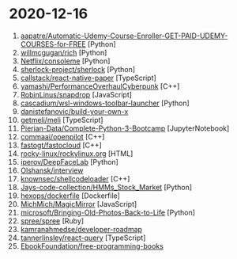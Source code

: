 # 2020-12-16

1. [aapatre/Automatic-Udemy-Course-Enroller-GET-PAID-UDEMY-COURSES-for-FREE](https://github.com/aapatre/Automatic-Udemy-Course-Enroller-GET-PAID-UDEMY-COURSES-for-FREE "Do you want to LEARN NEW STUFF for FREE? Don't worry, with the power of web-scraping and automation, this script will find the necessary Udemy coupons & enroll you for PAID UDEMY COURSES, ABSOLUTELY FREE!") [Python]
2. [willmcgugan/rich](https://github.com/willmcgugan/rich "Rich is a Python library for rich text and beautiful formatting in the terminal.") [Python]
3. [Netflix/consoleme](https://github.com/Netflix/consoleme "ConsoleMe consolidates the management of multiple AWS accounts into a single interface. It allows your end-users and administrators to get credentials for your different accounts, and allows your users/administrators to manage or request cloud permissions.") [Python]
4. [sherlock-project/sherlock](https://github.com/sherlock-project/sherlock "🔎 Hunt down social media accounts by username across social networks") [Python]
5. [callstack/react-native-paper](https://github.com/callstack/react-native-paper "Material Design for React Native (Android & iOS)") [TypeScript]
6. [yamashi/PerformanceOverhaulCyberpunk](https://github.com/yamashi/PerformanceOverhaulCyberpunk "Performance boost, bug fixes and hacks for fun for Cyberpunk 2077") [C++]
7. [RobinLinus/snapdrop](https://github.com/RobinLinus/snapdrop "A Progressive Web App for local file sharing") [JavaScript]
8. [cascadium/wsl-windows-toolbar-launcher](https://github.com/cascadium/wsl-windows-toolbar-launcher "Adds linux GUI application menu to a windows toolbar") [Python]
9. [danistefanovic/build-your-own-x](https://github.com/danistefanovic/build-your-own-x "🤓 Build your own (insert technology here)") 
10. [getmeli/meli](https://github.com/getmeli/meli "") [TypeScript]
11. [Pierian-Data/Complete-Python-3-Bootcamp](https://github.com/Pierian-Data/Complete-Python-3-Bootcamp "Course Files for Complete Python 3 Bootcamp Course on Udemy") [JupyterNotebook]
12. [commaai/openpilot](https://github.com/commaai/openpilot "openpilot is an open source driver assistance system. openpilot performs the functions of Automated Lane Centering and Adaptive Cruise Control for over 85 supported car makes and models.") [C++]
13. [fastogt/fastocloud](https://github.com/fastogt/fastocloud "Self-hosted IPTV/NVR/CCTV/Video service") [C++]
14. [rocky-linux/rockylinux.org](https://github.com/rocky-linux/rockylinux.org "The official website of the Rocky Linux Project.") [HTML]
15. [iperov/DeepFaceLab](https://github.com/iperov/DeepFaceLab "DeepFaceLab is the leading software for creating deepfakes.") [Python]
16. [Olshansk/interview](https://github.com/Olshansk/interview "Everything you need to prepare for your technical interview") 
17. [knownsec/shellcodeloader](https://github.com/knownsec/shellcodeloader "shellcodeloader") [C++]
18. [Jays-code-collection/HMMs_Stock_Market](https://github.com/Jays-code-collection/HMMs_Stock_Market "Contains all code related to using HMMs to predict stock market prices.") [Python]
19. [hexops/dockerfile](https://github.com/hexops/dockerfile "Dockerfile best-practices for writing production-worthy Docker images.") [Dockerfile]
20. [MichMich/MagicMirror](https://github.com/MichMich/MagicMirror "MagicMirror² is an open source modular smart mirror platform. With a growing list of installable modules, the MagicMirror² allows you to convert your hallway or bathroom mirror into your personal assistant.") [JavaScript]
21. [microsoft/Bringing-Old-Photos-Back-to-Life](https://github.com/microsoft/Bringing-Old-Photos-Back-to-Life "Bringing Old Photo Back to Life (CVPR 2020 oral)") [Python]
22. [spree/spree](https://github.com/spree/spree "Spree is an open source E-commerce platform for Rails 6 with a modern UX, optional PWA frontend, REST API, GraphQL, several official extensions and 3rd party integrations. Over 1 million downloads and counting! Check it out:") [Ruby]
23. [kamranahmedse/developer-roadmap](https://github.com/kamranahmedse/developer-roadmap "Roadmap to becoming a web developer in 2020") 
24. [tannerlinsley/react-query](https://github.com/tannerlinsley/react-query "⚛️ Hooks for fetching, caching and updating asynchronous data in React") [TypeScript]
25. [EbookFoundation/free-programming-books](https://github.com/EbookFoundation/free-programming-books "📚 Freely available programming books") 
